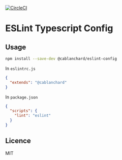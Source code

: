 [![CircleCI](https://circleci.com/gh/cblanc/eslint-config.svg?style=svg)](https://circleci.com/gh/cblanc/eslint-config)

# ESLint Typescript Config

## Usage

```bash
npm install --save-dev @cablanchard/eslint-config
```

In `eslintrc.js`

```json
{
  "extends": "@cablanchard"
}
```

In `package.json`

```json
{
  "scripts": {
    "lint": "eslint"
  }
}
```

## Licence

MIT

